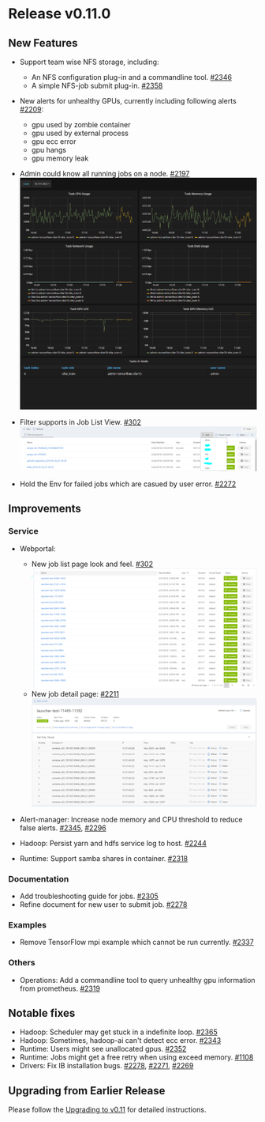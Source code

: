 # Release v0.11.0

## New Features

* Support team wise NFS storage, including:
    - An NFS configuration plug-in and a commandline tool. [#2346](https://github.com/Microsoft/pai/pull/2346)
    - A simple NFS-job submit plug-in. [#2358](https://github.com/Microsoft/pai/pull/2358)
    
* New alerts for unhealthy GPUs, currently including following alerts [#2209](https://github.com/Microsoft/pai/pull/2209):
    - gpu used by zombie container
    - gpu used by external process
    - gpu ecc error
    - gpu hangs
    - gpu memory leak
  
* Admin could know all running jobs on a node. [#2197](https://github.com/Microsoft/pai/pull/2197)
    ![](./docs/release_note/images/node_tasks.png)

* Filter supports in Job List View. [#302](https://github.com/Microsoft/pai/pull/302)
    ![](./docs/release_note/images/filter.png)

* Hold the Env for failed jobs which are casued by user error. [#2272](https://github.com/Microsoft/pai/pull/2272)


## Improvements

### Service

* Webportal:
    - New job list page look and feel. [#302](https://github.com/Microsoft/pai/pull/302)
![](./docs/release_note/images/job_list.png)
    - New job detail page: [#2211](https://github.com/Microsoft/pai/pull/2211)
![](./docs/release_note/images/job_detail.png)

* Alert-manager:
Increase node memory and CPU threshold to reduce false alerts. [#2345](https://github.com/Microsoft/pai/pull/2345), [#2296](https://github.com/Microsoft/pai/pull/2296)

* Hadoop:
Persist yarn and hdfs service log to host. [#2244](https://github.com/Microsoft/pai/pull/2244)

* Runtime:
Support samba shares in container. [#2318](https://github.com/Microsoft/pai/pull/2318)


### Documentation

* Add troubleshooting guide for jobs. [#2305](https://github.com/Microsoft/pai/pull/2305)
* Refine document for new user to submit job. [#2278](https://github.com/Microsoft/pai/pull/2278)

### Examples

* Remove TensorFlow mpi example which cannot be run currently. [#2337](https://github.com/Microsoft/pai/pull/2337)

### Others

* Operations:
Add a commandline tool to query unhealthy gpu information from prometheus. [#2319](https://github.com/Microsoft/pai/pull/2365)

## Notable fixes

* Hadoop: Scheduler may get stuck in a indefinite loop. [#2365](https://github.com/Microsoft/pai/pull/2365)
* Hadoop: Sometimes, hadoop-ai can't detect ecc error. [#2343](https://github.com/Microsoft/pai/pull/2343)
* Runtime: Users might see unallocated gpus. [#2352](https://github.com/Microsoft/pai/pull/2352)
* Runtime: Jobs might get a free retry when using exceed memory. [#1108](https://github.com/Microsoft/pai/pull/1108)
* Drivers: Fix IB installation bugs. [#2278](https://github.com/Microsoft/pai/pull/2278), [#2271](https://github.com/Microsoft/pai/pull/2271), [#2269](https://github.com/Microsoft/pai/pull/2269)

## Upgrading from Earlier Release

Please follow the [Upgrading to v0.11](./docs/upgrade/upgrade_to_v0.11.md) for detailed instructions.
